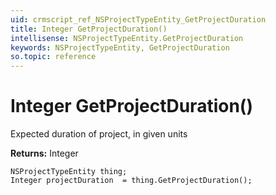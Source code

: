 ```yaml
---
uid: crmscript_ref_NSProjectTypeEntity_GetProjectDuration
title: Integer GetProjectDuration()
intellisense: NSProjectTypeEntity.GetProjectDuration
keywords: NSProjectTypeEntity, GetProjectDuration
so.topic: reference
---
```


# Integer GetProjectDuration()

Expected duration of project, in given units

**Returns:** Integer

```crmscript
NSProjectTypeEntity thing;
Integer projectDuration  = thing.GetProjectDuration();
```

